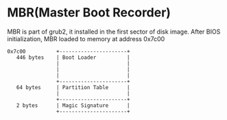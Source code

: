 # MBR\(Master Boot Recorder\)

MBR is part of grub2, it installed in the first sector of disk image. After BIOS initialization, MBR loaded to memory at address 0x7c00

```shell 
0x7c00          +----------------------+
   446 bytes    | Boot Loader          |
                |                      |
                |                      |
                |                      |
                +----------------------+
   64 bytes     | Partition Table      |
                |                      |
                +----------------------+
   2 bytes      | Magic Signature      |
                +----------------------+
```

